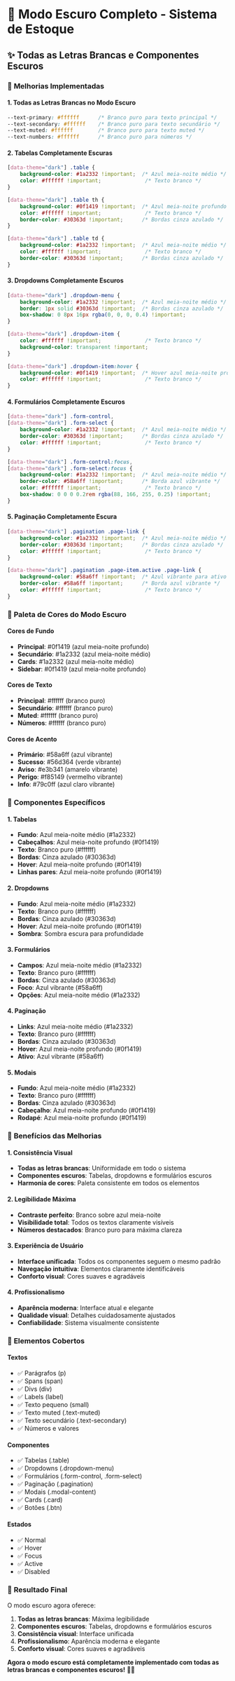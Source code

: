 # 🌙 Modo Escuro Completo - Sistema de Estoque

## ✨ **Todas as Letras Brancas e Componentes Escuros**

### 🎯 **Melhorias Implementadas**

#### **1. Todas as Letras Brancas no Modo Escuro**
```css
--text-primary: #ffffff      /* Branco puro para texto principal */
--text-secondary: #ffffff    /* Branco puro para texto secundário */
--text-muted: #ffffff        /* Branco puro para texto muted */
--text-numbers: #ffffff      /* Branco puro para números */
```

#### **2. Tabelas Completamente Escuras**
```css
[data-theme="dark"] .table {
    background-color: #1a2332 !important;  /* Azul meia-noite médio */
    color: #ffffff !important;              /* Texto branco */
}

[data-theme="dark"] .table th {
    background-color: #0f1419 !important;  /* Azul meia-noite profundo */
    color: #ffffff !important;              /* Texto branco */
    border-color: #30363d !important;      /* Bordas cinza azulado */
}

[data-theme="dark"] .table td {
    background-color: #1a2332 !important;  /* Azul meia-noite médio */
    color: #ffffff !important;              /* Texto branco */
    border-color: #30363d !important;      /* Bordas cinza azulado */
}
```

#### **3. Dropdowns Completamente Escuros**
```css
[data-theme="dark"] .dropdown-menu {
    background-color: #1a2332 !important;  /* Azul meia-noite médio */
    border: 1px solid #30363d !important;  /* Bordas cinza azulado */
    box-shadow: 0 8px 16px rgba(0, 0, 0, 0.4) !important;
}

[data-theme="dark"] .dropdown-item {
    color: #ffffff !important;              /* Texto branco */
    background-color: transparent !important;
}

[data-theme="dark"] .dropdown-item:hover {
    background-color: #0f1419 !important;  /* Hover azul meia-noite profundo */
    color: #ffffff !important;              /* Texto branco */
}
```

#### **4. Formulários Completamente Escuros**
```css
[data-theme="dark"] .form-control,
[data-theme="dark"] .form-select {
    background-color: #1a2332 !important;  /* Azul meia-noite médio */
    border-color: #30363d !important;      /* Bordas cinza azulado */
    color: #ffffff !important;              /* Texto branco */
}

[data-theme="dark"] .form-control:focus,
[data-theme="dark"] .form-select:focus {
    background-color: #1a2332 !important;  /* Azul meia-noite médio */
    border-color: #58a6ff !important;      /* Borda azul vibrante */
    color: #ffffff !important;              /* Texto branco */
    box-shadow: 0 0 0 0.2rem rgba(88, 166, 255, 0.25) !important;
}
```

#### **5. Paginação Completamente Escura**
```css
[data-theme="dark"] .pagination .page-link {
    background-color: #1a2332 !important;  /* Azul meia-noite médio */
    border-color: #30363d !important;      /* Bordas cinza azulado */
    color: #ffffff !important;              /* Texto branco */
}

[data-theme="dark"] .pagination .page-item.active .page-link {
    background-color: #58a6ff !important;  /* Azul vibrante para ativo */
    border-color: #58a6ff !important;      /* Borda azul vibrante */
    color: #ffffff !important;              /* Texto branco */
}
```

### 🎨 **Paleta de Cores do Modo Escuro**

#### **Cores de Fundo**
- **Principal**: #0f1419 (azul meia-noite profundo)
- **Secundário**: #1a2332 (azul meia-noite médio)
- **Cards**: #1a2332 (azul meia-noite médio)
- **Sidebar**: #0f1419 (azul meia-noite profundo)

#### **Cores de Texto**
- **Principal**: #ffffff (branco puro)
- **Secundário**: #ffffff (branco puro)
- **Muted**: #ffffff (branco puro)
- **Números**: #ffffff (branco puro)

#### **Cores de Acento**
- **Primário**: #58a6ff (azul vibrante)
- **Sucesso**: #56d364 (verde vibrante)
- **Aviso**: #e3b341 (amarelo vibrante)
- **Perigo**: #f85149 (vermelho vibrante)
- **Info**: #79c0ff (azul claro vibrante)

### 🔧 **Componentes Específicos**

#### **1. Tabelas**
- **Fundo**: Azul meia-noite médio (#1a2332)
- **Cabeçalhos**: Azul meia-noite profundo (#0f1419)
- **Texto**: Branco puro (#ffffff)
- **Bordas**: Cinza azulado (#30363d)
- **Hover**: Azul meia-noite profundo (#0f1419)
- **Linhas pares**: Azul meia-noite profundo (#0f1419)

#### **2. Dropdowns**
- **Fundo**: Azul meia-noite médio (#1a2332)
- **Texto**: Branco puro (#ffffff)
- **Bordas**: Cinza azulado (#30363d)
- **Hover**: Azul meia-noite profundo (#0f1419)
- **Sombra**: Sombra escura para profundidade

#### **3. Formulários**
- **Campos**: Azul meia-noite médio (#1a2332)
- **Texto**: Branco puro (#ffffff)
- **Bordas**: Cinza azulado (#30363d)
- **Foco**: Azul vibrante (#58a6ff)
- **Opções**: Azul meia-noite médio (#1a2332)

#### **4. Paginação**
- **Links**: Azul meia-noite médio (#1a2332)
- **Texto**: Branco puro (#ffffff)
- **Bordas**: Cinza azulado (#30363d)
- **Hover**: Azul meia-noite profundo (#0f1419)
- **Ativo**: Azul vibrante (#58a6ff)

#### **5. Modais**
- **Fundo**: Azul meia-noite médio (#1a2332)
- **Texto**: Branco puro (#ffffff)
- **Bordas**: Cinza azulado (#30363d)
- **Cabeçalho**: Azul meia-noite profundo (#0f1419)
- **Rodapé**: Azul meia-noite profundo (#0f1419)

### 🌟 **Benefícios das Melhorias**

#### **1. Consistência Visual**
- **Todas as letras brancas**: Uniformidade em todo o sistema
- **Componentes escuros**: Tabelas, dropdowns e formulários escuros
- **Harmonia de cores**: Paleta consistente em todos os elementos

#### **2. Legibilidade Máxima**
- **Contraste perfeito**: Branco sobre azul meia-noite
- **Visibilidade total**: Todos os textos claramente visíveis
- **Números destacados**: Branco puro para máxima clareza

#### **3. Experiência de Usuário**
- **Interface unificada**: Todos os componentes seguem o mesmo padrão
- **Navegação intuitiva**: Elementos claramente identificáveis
- **Conforto visual**: Cores suaves e agradáveis

#### **4. Profissionalismo**
- **Aparência moderna**: Interface atual e elegante
- **Qualidade visual**: Detalhes cuidadosamente ajustados
- **Confiabilidade**: Sistema visualmente consistente

### 🎯 **Elementos Cobertos**

#### **Textos**
- ✅ Parágrafos (p)
- ✅ Spans (span)
- ✅ Divs (div)
- ✅ Labels (label)
- ✅ Texto pequeno (small)
- ✅ Texto muted (.text-muted)
- ✅ Texto secundário (.text-secondary)
- ✅ Números e valores

#### **Componentes**
- ✅ Tabelas (.table)
- ✅ Dropdowns (.dropdown-menu)
- ✅ Formulários (.form-control, .form-select)
- ✅ Paginação (.pagination)
- ✅ Modais (.modal-content)
- ✅ Cards (.card)
- ✅ Botões (.btn)

#### **Estados**
- ✅ Normal
- ✅ Hover
- ✅ Focus
- ✅ Active
- ✅ Disabled

### 🚀 **Resultado Final**

O modo escuro agora oferece:

1. **Todas as letras brancas**: Máxima legibilidade
2. **Componentes escuros**: Tabelas, dropdowns e formulários escuros
3. **Consistência visual**: Interface unificada
4. **Profissionalismo**: Aparência moderna e elegante
5. **Conforto visual**: Cores suaves e agradáveis

**Agora o modo escuro está completamente implementado com todas as letras brancas e componentes escuros!** 🌙✨

